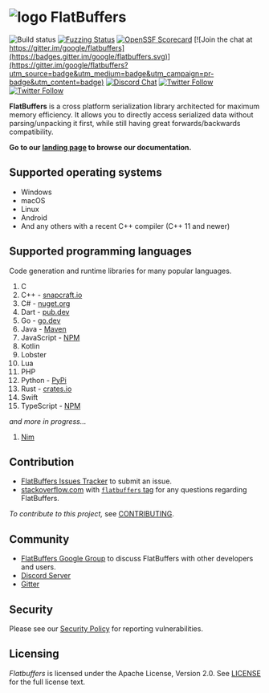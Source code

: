 ![logo](http://google.github.io/flatbuffers/fpl_logo_small.png) FlatBuffers
===========

![Build status](https://github.com/google/flatbuffers/actions/workflows/build.yml/badge.svg?branch=master)
[![Fuzzing Status](https://oss-fuzz-build-logs.storage.googleapis.com/badges/flatbuffers.svg)](https://bugs.chromium.org/p/oss-fuzz/issues/list?sort=-opened&can=1&q=proj:flatbuffers)
[![OpenSSF Scorecard](https://api.securityscorecards.dev/projects/github.com/google/flatbuffers/badge)](https://api.securityscorecards.dev/projects/github.com/google/flatbuffers)
[![Join the chat at https://gitter.im/google/flatbuffers](https://badges.gitter.im/google/flatbuffers.svg)](https://gitter.im/google/flatbuffers?utm_source=badge&utm_medium=badge&utm_campaign=pr-badge&utm_content=badge)
[![Discord Chat](https://img.shields.io/discord/656202785926152206.svg)](https:///discord.gg/6qgKs3R)
[![Twitter Follow](https://img.shields.io/twitter/follow/wvo.svg?style=social)](https://twitter.com/wvo)
[![Twitter Follow](https://img.shields.io/twitter/follow/dbaileychess.svg?style=social)](https://twitter.com/dbaileychess)


**FlatBuffers** is a cross platform serialization library architected for
maximum memory efficiency. It allows you to directly access serialized data without parsing/unpacking it first, while still having great forwards/backwards compatibility.

**Go to our [landing page][] to browse our documentation.**

## Supported operating systems
* Windows
* macOS
* Linux
* Android
* And any others with a recent C++ compiler (C++ 11 and newer)

## Supported programming languages

Code generation and runtime libraries for many popular languages.

1. C
1. C++ - [snapcraft.io](https://snapcraft.io/flatbuffers)
1. C# - [nuget.org](https://www.nuget.org/packages/Google.FlatBuffers)
1. Dart - [pub.dev](https://pub.dev/packages/flat_buffers)
1. Go - [go.dev](https://pkg.go.dev/github.com/google/flatbuffers/go)
1. Java - [Maven](https://search.maven.org/artifact/com.google.flatbuffers/flatbuffers-java)
1. JavaScript - [NPM](https://www.npmjs.com/package/flatbuffers)
1. Kotlin
1. Lobster
1. Lua
1. PHP
1. Python - [PyPi](https://pypi.org/project/flatbuffers/)
1. Rust - [crates.io](https://crates.io/crates/flatbuffers)
1. Swift
1. TypeScript - [NPM](https://www.npmjs.com/package/flatbuffers)

*and more in progress...*

1. [Nim](https://github.com/google/flatbuffers/pull/7362)

## Contribution

* [FlatBuffers Issues Tracker][] to submit an issue.
* [stackoverflow.com][] with [`flatbuffers` tag][] for any questions regarding FlatBuffers.

*To contribute to this project,* see [CONTRIBUTING][].

## Community

* [FlatBuffers Google Group][] to discuss FlatBuffers with other developers and users.
* [Discord Server](https:///discord.gg/6qgKs3R)
* [Gitter](https://gitter.im/google/flatbuffers)


## Security

Please see our [Security Policy](SECURITY.md) for reporting vulnerabilities.

## Licensing
*Flatbuffers* is licensed under the Apache License, Version 2.0. See [LICENSE][] for the full license text.

<br>

   [CONTRIBUTING]: http://github.com/google/flatbuffers/blob/master/CONTRIBUTING.md
   [`flatbuffers` tag]: https://stackoverflow.com/questions/tagged/flatbuffers
   [FlatBuffers Google Group]: https://groups.google.com/forum/#!forum/flatbuffers
   [FlatBuffers Issues Tracker]: http://github.com/google/flatbuffers/issues
   [stackoverflow.com]: http://stackoverflow.com/search?q=flatbuffers
   [landing page]: https://google.github.io/flatbuffers
   [LICENSE]: https://github.com/google/flatbuffers/blob/master/LICENSE.txt
